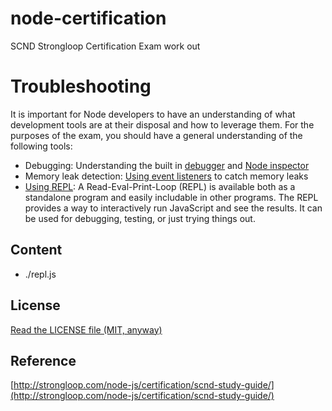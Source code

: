 node-certification
==================

SCND Strongloop Certification Exam work out

# Troubleshooting

It is important for Node developers to have an understanding of what development tools are at their disposal and how to leverage them. For the purposes of the exam, you should have a general understanding of the following tools:

* Debugging: Understanding the built in [debugger](https://nodejs.org/docs/latest-v0.12.x/api/debugger.html) and [Node inspector]()
* Memory leak detection: [Using event listeners](https://nodejs.org/docs/latest-v0.12.x/api/events.html) to catch memory leaks
* [Using REPL](https://nodejs.org/docs/latest-v0.12.x/api/repl.html): A Read-Eval-Print-Loop (REPL) is available both as a standalone program and easily includable in other programs. The REPL provides a way to interactively run JavaScript and see the results. It can be used for debugging, testing, or just trying things out.

## Content

* ./repl.js

## License
[Read the LICENSE file (MIT, anyway)](./../LICENSE)

## Reference
[http://strongloop.com/node-js/certification/scnd-study-guide/](http://strongloop.com/node-js/certification/scnd-study-guide/)
